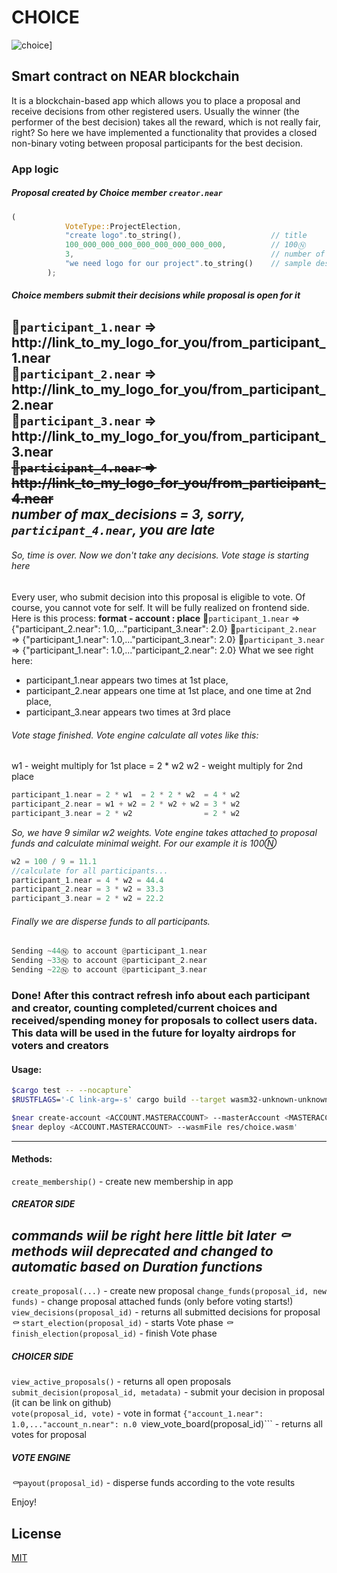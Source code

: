 # CHOICE 
![choice](https://github.com/YellingOilbird/choice/assets/logo2.svg?raw=true)] 
## Smart contract on NEAR blockchain

It is a blockchain-based app which allows you to place a proposal and receive decisions from other registered users.
Usually the winner (the performer of the best decision) takes all the reward, which is not really fair, right?
So here we have implemented a functionality that provides a closed non-binary voting between proposal participants for the best decision.

### App logic
##### Proposal created by Choice member ```creator.near```
```rust
(
			VoteType::ProjectElection,          
			"create logo".to_string(),                    // title
            100_000_000_000_000_000_000_000_000,          // 100Ⓝ
			3,                                            // number of max_decisions
			"we need logo for our project".to_string()    // sample description
		);
```
##### Choice members submit their decisions while proposal is open for it

👨```participant_1.near``` =>  http://link_to_my_logo_for_you/from_participant_1.near   
👨```participant_2.near``` =>  http://link_to_my_logo_for_you/from_participant_2.near  
👨```participant_3.near``` =>  http://link_to_my_logo_for_you/from_participant_3.near  
~~👤```participant_4.near``` =>  http://link_to_my_logo_for_you/from_participant_4.near~~  
*number of max_decisions = 3, sorry, ```participant_4.near```, you are late*
---
###### So, time is over. Now we don't take any decisions. Vote stage is starting here
Every user, who submit decision into this proposal is eligible to vote. Of course, you cannot vote for self.
It will be fully realized on frontend side. Here is this process:
**format - account : place**
👨```participant_1.near``` =>  {"participant_2.near": 1.0,..."participant_3.near": 2.0}
👨```participant_2.near``` =>  {"participant_1.near": 1.0,..."participant_3.near": 2.0}
👨```participant_3.near``` =>  {"participant_1.near": 1.0,..."participant_2.near": 2.0}
What we see right here: 
- participant_1.near appears two times at 1st place,
- participant_2.near appears one time at 1st place, and one time at 2nd place,
- participant_3.near appears two times at 3rd place
###### Vote stage finished. Vote engine calculate all votes like this:
w1 - weight multiply for 1st place = 2 * w2 
w2 - weight multiply for 2nd place 
```rust
participant_1.near = 2 * w1  = 2 * 2 * w2  = 4 * w2
participant_2.near = w1 + w2 = 2 * w2 + w2 = 3 * w2 
participant_3.near = 2 * w2                = 2 * w2 
```
*So, we have 9 similar w2 weights. Vote engine takes attached to proposal funds and calculate minimal weight. For our example it is 100Ⓝ*

```rust
w2 = 100 / 9 = 11.1
//calculate for all participants...
participant_1.near = 4 * w2 = 44.4
participant_2.near = 3 * w2 = 33.3
participant_3.near = 2 * w2 = 22.2
```
###### Finally we are disperse funds to all participants.
```rust
Sending ~44Ⓝ to account @participant_1.near
Sending ~33Ⓝ to account @participant_2.near
Sending ~22Ⓝ to account @participant_3.near
```
### Done! After this contract refresh info about each participant and creator, counting completed/current choices and received/spending money for proposals to collect users data. This data will be used in the future for loyalty airdrops for voters and creators

#### Usage:

```bash
$cargo test -- --nocapture`
$RUSTFLAGS='-C link-arg=-s' cargo build --target wasm32-unknown-unknown --release`
```
```bash
$near create-account <ACCOUNT.MASTERACCOUNT> --masterAccount <MASTERACCOUNT>
$near deploy <ACCOUNT.MASTERACCOUNT> --wasmFile res/choice.wasm'
```

---

#### Methods:
```create_membership()```                    - create new membership in app
##### CREATOR SIDE
*<near> commands wiil be right here little bit later*
*⚰️ methods wiil deprecated and changed to automatic based on Duration functions*
---
```create_proposal(...)```                   - create new proposal 
```change_funds(proposal_id, new funds)```   - change proposal attached funds (only before voting starts!) 
```view_decisions(proposal_id)```            - returns all submitted decisions for proposal  
*⚰️* ```start_election(proposal_id)```       - starts Vote phase
*⚰️* ```finish_election(proposal_id)```      - finish Vote phase 
##### CHOICER SIDE 
```view_active_proposals()```                 - returns all open proposals  
```submit_decision(proposal_id, metadata)```  - submit your decision in proposal (it can be link on github)   
```vote(proposal_id, vote)```                 - vote in format ```{"account_1.near": 1.0,..."account_n.near": n.0
```view_vote_board(proposal_id)```            - returns all votes for proposal
##### VOTE ENGINE       
*⚰️*```payout(proposal_id)```                 - disperse funds according to the vote results

Enjoy!  



## License
[MIT](https://choosealicense.com/licenses/mit/)

